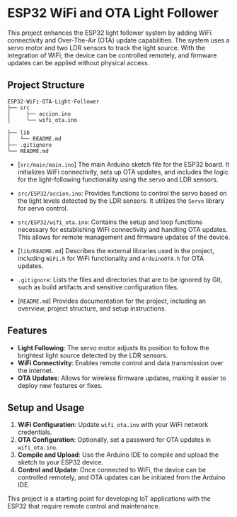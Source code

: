# ESP32 WiFi and OTA Light Follower

This project enhances the ESP32 light follower system by adding WiFi connectivity and Over-The-Air (OTA) update capabilities. The system uses a servo motor and two LDR sensors to track the light source. With the integration of WiFi, the device can be controlled remotely, and firmware updates can be applied without physical access.

## Project Structure

```
ESP32-WiFi-OTA-Light-Follower
├── src
│     ├── accion.ino
│     └── wifi_ota.ino

├── lib
│   └── README.md
├── .gitignore
└── README.md
```

- [`src/main/main.ino`]
 The main Arduino sketch file for the ESP32 board. It initializes WiFi connectivity, sets up OTA updates, and includes the logic for the light-following functionality using the servo and LDR sensors.

- `src/ESP32/accion.ino`: Provides functions to control the servo based on the light levels detected by the LDR sensors. It utilizes the `Servo` library for servo control.

- `src/ESP32/wifi_ota.ino`: Contains the setup and loop functions necessary for establishing WiFi connectivity and handling OTA updates. This allows for remote management and firmware updates of the device.

- [`lib/README.md`]
 Describes the external libraries used in the project, including `WiFi.h` for WiFi functionality and `ArduinoOTA.h` for OTA updates.

- `.gitignore`: Lists the files and directories that are to be ignored by Git, such as build artifacts and sensitive configuration files.

- [`README.md`] Provides documentation for the project, including an overview, project structure, and setup instructions.

## Features

- **Light Following**: The servo motor adjusts its position to follow the brightest light source detected by the LDR sensors.
- **WiFi Connectivity**: Enables remote control and data transmission over the internet.
- **OTA Updates**: Allows for wireless firmware updates, making it easier to deploy new features or fixes.

## Setup and Usage

1. **WiFi Configuration**: Update `wifi_ota.ino` with your WiFi network credentials.
2. **OTA Configuration**: Optionally, set a password for OTA updates in `wifi_ota.ino`.
3. **Compile and Upload**: Use the Arduino IDE to compile and upload the sketch to your ESP32 device.
4. **Control and Update**: Once connected to WiFi, the device can be controlled remotely, and OTA updates can be initiated from the Arduino IDE.

This project is a starting point for developing IoT applications with the ESP32 that require remote control and maintenance.